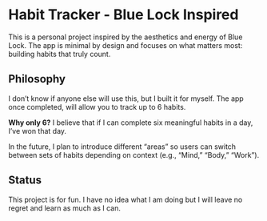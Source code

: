 # Habit Tracker - Blue Lock Inspired

This is a personal project inspired by the aesthetics and energy of Blue Lock. The app is minimal by design and focuses on what matters most: building habits that truly count.

## Philosophy

I don’t know if anyone else will use this, but I built it for myself. The app once completed, will allow you to track up to 6 habits.

**Why only 6?**
I believe that if I can complete six meaningful habits in a day, I’ve won that day.

In the future, I plan to introduce different “areas” so users can switch between sets of habits depending on context (e.g., “Mind,” “Body,” “Work”).

## Status

This project is for fun. I have no idea what I am doing but I will leave no regret and learn as much as I can.
